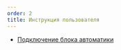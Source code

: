 ```yaml
---
order: 2
title: Инструкция пользователя
---
```


-  [Подключение блока автоматики](./podklyuchenie-bloka-avtomatiki/_index)